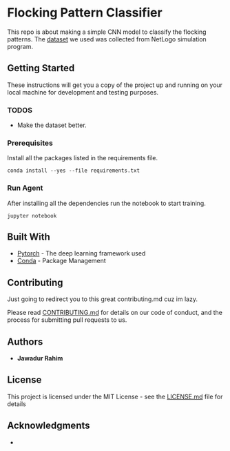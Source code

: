 # Flocking Pattern Classifier

This repo is about making a simple CNN model to classify the flocking patterns.
The [dataset](https://www.dropbox.com/sh/tldnt4gf27thdx1/AAAKiZNOP3CHBFhywqBnoXRJa?dl=0&fbclid=IwAR3CDecY069stHUOEb2JJVBTG8fzoNpWSiAm-HvVptliuq0K2dNyhW-4I6o) we used was collected from NetLogo simulation program. 

## Getting Started

These instructions will get you a copy of the project up and running on your local machine for development and testing purposes. 

### TODOS

* Make the dataset better. 


### Prerequisites

Install all the packages listed in the requirements file.
```
conda install --yes --file requirements.txt
```

### Run Agent

After installing all the dependencies run the notebook to start training.

```
jupyter notebook
```




## Built With

* [Pytorch](https://pytorch.org/) - The deep learning framework used
* [Conda](https://rometools.github.io/rome/) - Package Management

## Contributing
Just going to redirect you to this great contributing.md cuz im lazy.

Please read [CONTRIBUTING.md](https://gist.github.com/PurpleBooth/b24679402957c63ec426) for details on our code of conduct, and the process for submitting pull requests to us.

## Authors

* **Jawadur Rahim** 


## License

This project is licensed under the MIT License - see the [LICENSE.md](LICENSE.md) file for details

## Acknowledgments

* 

